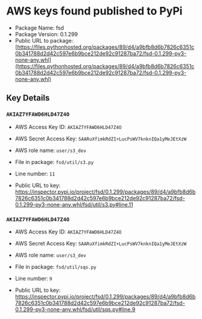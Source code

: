 # AWS keys found published to PyPi

* Package Name: fsd
* Package Version: 0.1.299
* Public URL to package: [https://files.pythonhosted.org/packages/89/d4/a9bfb8d6b7826c6351c0b341788d2d42c597e6b9bce212de92c91287ba72/fsd-0.1.299-py3-none-any.whl](https://files.pythonhosted.org/packages/89/d4/a9bfb8d6b7826c6351c0b341788d2d42c597e6b9bce212de92c91287ba72/fsd-0.1.299-py3-none-any.whl)

## Key Details

### `AKIAZ7YFAWD6HLD47Z4O`

* AWS Access Key ID: `AKIAZ7YFAWD6HLD47Z4O`
* AWS Secret Access Key: `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` 
* AWS role name: `user/s3_dev`
* File in package: `fsd/util/s3.py`
* Line number: `11`

* Public URL to key: https://inspector.pypi.io/project/fsd/0.1.299/packages/89/d4/a9bfb8d6b7826c6351c0b341788d2d42c597e6b9bce212de92c91287ba72/fsd-0.1.299-py3-none-any.whl/fsd/util/s3.py#line.11



### `AKIAZ7YFAWD6HLD47Z4O`

* AWS Access Key ID: `AKIAZ7YFAWD6HLD47Z4O`
* AWS Secret Access Key: `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` 
* AWS role name: `user/s3_dev`
* File in package: `fsd/util/sqs.py`
* Line number: `9`

* Public URL to key: https://inspector.pypi.io/project/fsd/0.1.299/packages/89/d4/a9bfb8d6b7826c6351c0b341788d2d42c597e6b9bce212de92c91287ba72/fsd-0.1.299-py3-none-any.whl/fsd/util/sqs.py#line.9


